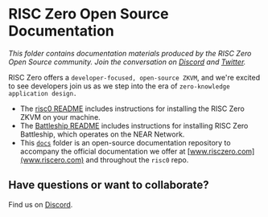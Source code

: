# RISC Zero Open Source Documentation
*This folder contains documentation materials produced by the RISC Zero Open Source community. Join the conversation on [Discord](https://discord.gg/risczero) and [Twitter](https://twitter.com/risczero).*


RISC Zero offers a `developer-focused, open-source ZKVM`, and we're excited to see developers join us as we step into the era of `zero-knowledge application design.` 

- The [risc0 README](https://github.com/risc0/risc0#readme) includes instructions for installing the RISC Zero ZKVM on your machine. 
- The [Battleship README](https://github.com/risc0/risc0/tree/main/examples/rust/battleship#readme) includes instructions for installing RISC Zero Battleship, which operates on the NEAR Network. 
- This [`docs`](https://github.com/risc0/risc0/tree/main/docs) folder is an open-source documentation repository to accompany the official documentation we offer at [www.risczero.com](www.riscero.com) and throughout the `risc0` repo.
  
## Have questions or want to collaborate? 
Find us on [Discord](https://discord.gg/risczero).

